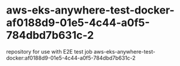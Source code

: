 # aws-eks-anywhere-test-docker-af0188d9-01e5-4c44-a0f5-784dbd7b631c-2
repository for use with E2E test job aws-eks-anywhere-test-docker:af0188d9-01e5-4c44-a0f5-784dbd7b631c-2
